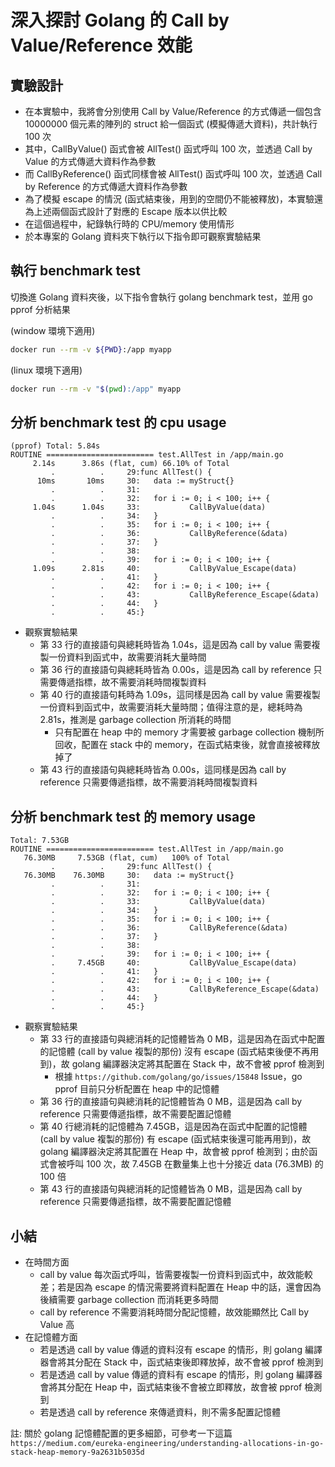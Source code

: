 # 深入探討 Golang 的 Call by Value/Reference 效能
## 實驗設計
* 在本實驗中，我將會分別使用 Call by Value/Reference 的方式傳遞一個包含 10000000 個元素的陣列的 struct 給一個函式 (模擬傳遞大資料)，共計執行 100 次
* 其中，CallByValue() 函式會被 AllTest() 函式呼叫 100 次，並透過 Call by Value 的方式傳遞大資料作為參數
* 而 CallByReference() 函式同樣會被 AllTest() 函式呼叫 100 次，並透過 Call by Reference 的方式傳遞大資料作為參數
* 為了模擬 escape 的情況 (函式結束後，用到的空間仍不能被釋放)，本實驗還為上述兩個函式設計了對應的 Escape 版本以供比較
* 在這個過程中，紀錄執行時的 CPU/memory 使用情形
* 於本專案的 Golang 資料夾下執行以下指令即可觀察實驗結果

## 執行 benchmark test
切換進 Golang 資料夾後，以下指令會執行 golang benchmark test，並用 go pprof 分析結果

(window 環境下適用)
```bash
docker run --rm -v ${PWD}:/app myapp
```

(linux 環境下適用)
```bash
docker run --rm -v "$(pwd):/app" myapp

```

## 分析 benchmark test 的 cpu usage
```
(pprof) Total: 5.84s
ROUTINE ======================== test.AllTest in /app/main.go
     2.14s      3.86s (flat, cum) 66.10% of Total
         .          .     29:func AllTest() {
      10ms       10ms     30:   data := myStruct{}
         .          .     31:
         .          .     32:   for i := 0; i < 100; i++ {
     1.04s      1.04s     33:           CallByValue(data)
         .          .     34:   }
         .          .     35:   for i := 0; i < 100; i++ {
         .          .     36:           CallByReference(&data)
         .          .     37:   }
         .          .     38:
         .          .     39:   for i := 0; i < 100; i++ {
     1.09s      2.81s     40:           CallByValue_Escape(data)
         .          .     41:   }
         .          .     42:   for i := 0; i < 100; i++ {
         .          .     43:           CallByReference_Escape(&data)
         .          .     44:   }
         .          .     45:}
```
* 觀察實驗結果
  * 第 33 行的直接語句與總耗時皆為 1.04s，這是因為 call by value 需要複製一份資料到函式中，故需要消耗大量時間
  * 第 36 行的直接語句與總耗時皆為 0.00s，這是因為 call by reference 只需要傳遞指標，故不需要消耗時間複製資料
  * 第 40 行的直接語句耗時為 1.09s，這同樣是因為 call by value 需要複製一份資料到函式中，故需要消耗大量時間；值得注意的是，總耗時為 2.81s，推測是 garbage collection 所消耗的時間
    * 只有配置在 heap 中的 memory 才需要被 garbage collection 機制所回收，配置在 stack 中的 memory，在函式結束後，就會直接被釋放掉了
  * 第 43 行的直接語句與總耗時皆為 0.00s，這同樣是因為 call by reference 只需要傳遞指標，故不需要消耗時間複製資料

## 分析 benchmark test 的 memory usage
```
Total: 7.53GB
ROUTINE ======================== test.AllTest in /app/main.go
   76.30MB     7.53GB (flat, cum)   100% of Total
         .          .     29:func AllTest() {
   76.30MB    76.30MB     30:   data := myStruct{}
         .          .     31:
         .          .     32:   for i := 0; i < 100; i++ {
         .          .     33:           CallByValue(data)
         .          .     34:   }
         .          .     35:   for i := 0; i < 100; i++ {
         .          .     36:           CallByReference(&data)
         .          .     37:   }
         .          .     38:
         .          .     39:   for i := 0; i < 100; i++ {
         .     7.45GB     40:           CallByValue_Escape(data)
         .          .     41:   }
         .          .     42:   for i := 0; i < 100; i++ {
         .          .     43:           CallByReference_Escape(&data)
         .          .     44:   }
         .          .     45:}
```


* 觀察實驗結果
  * 第 33 行的直接語句與總消耗的記憶體皆為 0 MB，這是因為在函式中配置的記憶體 (call by value 複製的那份) 沒有 escape (函式結束後便不再用到)，故 golang 編譯器決定將其配置在 Stack 中，故不會被 pprof 檢測到
    * 根據 `https://github.com/golang/go/issues/15848` Issue，go pprof 目前只分析配置在 heap 中的記憶體
  * 第 36 行的直接語句與總消耗的記憶體皆為 0 MB，這是因為 call by reference 只需要傳遞指標，故不需要配置記憶體
  * 第 40 行總消耗的記憶體為 7.45GB，這是因為在函式中配置的記憶體 (call by value 複製的那份) 有 escape (函式結束後還可能再用到)，故 golang 編譯器決定將其配置在 Heap 中，故會被 pprof 檢測到；由於函式會被呼叫 100 次，故 7.45GB 在數量集上也十分接近 data (76.3MB) 的 100 倍
  * 第 43 行的直接語句與總消耗的記憶體皆為 0 MB，這是因為 call by reference 只需要傳遞指標，故不需要配置記憶體

## 小結
* 在時間方面
  * call by value 每次函式呼叫，皆需要複製一份資料到函式中，故效能較差；若是因為 escape 的情況需要將資料配置在 Heap 中的話，還會因為後續需要 garbage collection 而消耗更多時間
  * call by reference 不需要消耗時間分配記憶體，故效能顯然比 Call by Value 高
* 在記憶體方面
  * 若是透過 call by value 傳遞的資料沒有 escape 的情形，則 golang 編譯器會將其分配在 Stack 中，函式結束後即釋放掉，故不會被 pprof 檢測到
  * 若是透過 call by value 傳遞的資料有 escape 的情形，則 golang 編譯器會將其分配在 Heap 中，函式結束後不會被立即釋放，故會被 pprof 檢測到
  * 若是透過 call by reference 來傳遞資料，則不需多配置記憶體


註: 關於 golang 記憶體配置的更多細節，可參考一下這篇 `https://medium.com/eureka-engineering/understanding-allocations-in-go-stack-heap-memory-9a2631b5035d`
